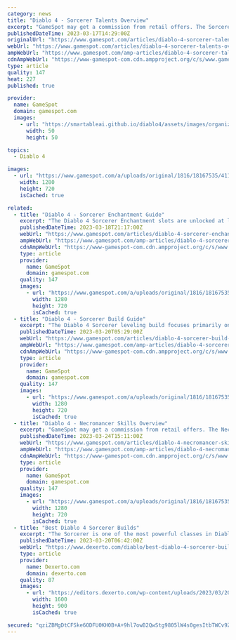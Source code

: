 ```yaml
---
category: news
title: "Diablo 4 - Sorcerer Talents Overview"
excerpt: "GameSpot may get a commission from retail offers. The Sorcerer in Diablo 4 can unleash the powers of fire, ice, and lightning. Apart from the skills/spells that can be cast, there are also talents ..."
publishedDateTime: 2023-03-17T14:29:00Z
originalUrl: "https://www.gamespot.com/articles/diablo-4-sorcerer-talents-overview-guide/1100-6512464/"
webUrl: "https://www.gamespot.com/articles/diablo-4-sorcerer-talents-overview-guide/1100-6512464/"
ampWebUrl: "https://www.gamespot.com/amp-articles/diablo-4-sorcerer-talents-overview-guide/1100-6512464/"
cdnAmpWebUrl: "https://www-gamespot-com.cdn.ampproject.org/c/s/www.gamespot.com/amp-articles/diablo-4-sorcerer-talents-overview-guide/1100-6512464/"
type: article
quality: 147
heat: 227
published: true

provider:
  name: GameSpot
  domain: gamespot.com
  images:
    - url: "https://smartableai.github.io/diablo4/assets/images/organizations/gamespot.com-50x50.jpg"
      width: 50
      height: 50

topics:
  - Diablo 4

images:
  - url: "https://www.gamespot.com/a/uploads/original/1816/18167535/4114197-diablo4sorcerertalentsguideoverview-.jpg"
    width: 1280
    height: 720
    isCached: true

related:
  - title: "Diablo 4 - Sorcerer Enchantment Guide"
    excerpt: "The Diablo 4 Sorcerer Enchantment slots are unlocked at levels 15 and 30. As of now, we're not sure about the requirement for the level 30 slot given that the beta caps characters up to level 25 only."
    publishedDateTime: 2023-03-18T21:17:00Z
    webUrl: "https://www.gamespot.com/articles/diablo-4-sorcerer-enchantment-guide/1100-6512479/"
    ampWebUrl: "https://www.gamespot.com/amp-articles/diablo-4-sorcerer-enchantment-guide/1100-6512479/"
    cdnAmpWebUrl: "https://www-gamespot-com.cdn.ampproject.org/c/s/www.gamespot.com/amp-articles/diablo-4-sorcerer-enchantment-guide/1100-6512479/"
    type: article
    provider:
      name: GameSpot
      domain: gamespot.com
    quality: 147
    images:
      - url: "https://www.gamespot.com/a/uploads/original/1816/18167535/4114521-diablo4sorcererenchantmentguide-sorcererbestenchantment-.jpg"
        width: 1280
        height: 720
        isCached: true
  - title: "Diablo 4 - Sorcerer Build Guide"
    excerpt: "The Diablo 4 Sorcerer leveling build focuses primarily on area-of-effect (AoE) due to countless enemy mobs that you have to eliminate. Moreover, since we're still at the game's beta stage, character's ..."
    publishedDateTime: 2023-03-20T05:29:00Z
    webUrl: "https://www.gamespot.com/articles/diablo-4-sorcerer-build-guide-leveling-beta/1100-6512478/"
    ampWebUrl: "https://www.gamespot.com/amp-articles/diablo-4-sorcerer-build-guide-leveling-beta/1100-6512478/"
    cdnAmpWebUrl: "https://www-gamespot-com.cdn.ampproject.org/c/s/www.gamespot.com/amp-articles/diablo-4-sorcerer-build-guide-leveling-beta/1100-6512478/"
    type: article
    provider:
      name: GameSpot
      domain: gamespot.com
    quality: 147
    images:
      - url: "https://www.gamespot.com/a/uploads/original/1816/18167535/4114514-diablo4sorcererlevelingbuildguidebeta-.jpg"
        width: 1280
        height: 720
        isCached: true
  - title: "Diablo 4 - Necromancer Skills Overview"
    excerpt: "GameSpot may get a commission from retail offers. The Necromancer in Diablo 4 is an individual who follows the teachings of Rathma. They think on the balance between good and evil, for there is no ..."
    publishedDateTime: 2023-03-24T15:11:00Z
    webUrl: "https://www.gamespot.com/articles/diablo-4-necromancer-skills-guide-overview/1100-6512706/"
    ampWebUrl: "https://www.gamespot.com/amp-articles/diablo-4-necromancer-skills-guide-overview/1100-6512706/"
    cdnAmpWebUrl: "https://www-gamespot-com.cdn.ampproject.org/c/s/www.gamespot.com/amp-articles/diablo-4-necromancer-skills-guide-overview/1100-6512706/"
    type: article
    provider:
      name: GameSpot
      domain: gamespot.com
    quality: 147
    images:
      - url: "https://www.gamespot.com/a/uploads/original/1816/18167535/4116405-diablo4necromancerskillsguideoverview-.jpg"
        width: 1280
        height: 720
        isCached: true
  - title: "Best Diablo 4 Sorcerer Builds"
    excerpt: "The Sorcerer is one of the most powerful classes in Diablo 4, and to make the most of them, here's our best Sorcerer classes."
    publishedDateTime: 2023-03-20T06:42:00Z
    webUrl: "https://www.dexerto.com/diablo/best-diablo-4-sorcerer-builds-2090724/"
    type: article
    provider:
      name: Dexerto.com
      domain: dexerto.com
    quality: 87
    images:
      - url: "https://editors.dexerto.com/wp-content/uploads/2023/03/20/diablo-4-best-sorcerer-build-e1679313854464.jpg"
        width: 1600
        height: 900
        isCached: true

secured: "qziZBMgDtCFSke6ODFU0KH0B+A+9hl7owB2QwStg9805lW4s0gesItbTWCv9ZkcEXNU08XjPVtsWBas+CnM2qfLxpUQyVu1wkYDFRKMtz+kJLy5mIv16cHEjFOzZ0QxRuorZnqX4BFxjkDPSYu6pYnn6KXK8eovldWNiy0MOnv/Ubncb8jGy3SZr5+HJX1xD/UIIdCwPRpzX2H0X9hJmQ0f7v4zr6rANwcyQ0BqV+dun65lGJRznieUOCV1s8Gw3J6cLSu6eLmkNazbpUYhNHGWFd3oxgnFct2KX10OxKqrnhp+RLUV9c8i6f2jpsmHVq3RasLCOLR6raUlirxhkZlCUsz6SLTjJV3djt5/AiVc=;rZWSL6dAWrMlbmvcUNKldw=="
---
```


